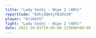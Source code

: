 ```yaml
---
title: "Lady Vashj - Wipe 2 (48%)"
reportCode: "6XhjdQmtyfBJDVzN"
player: "Aribèth"
fight: "Lady Vashj - Wipe 2 (48%)"
date: 2021-10-03T19:05:08.133000+00:00
---
```

